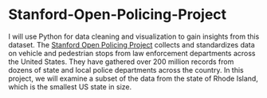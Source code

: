 # Stanford-Open-Policing-Project
I will use Python for data cleaning and visualization to gain insights from this dataset. The [Stanford Open Policing Project](https://openpolicing.stanford.edu/) collects and standardizes data on vehicle and pedestrian stops from law enforcement departments across the United States.  They have gathered over 200 million records from dozens of state and local police departments across the country.  In this project, we will examine a subset of the data from the state of Rhode Island, which is the smallest US state in size.  
